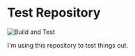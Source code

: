 # Test Repository

![Build and Test](https://github.com/Geraint/Test/actions/workflows/build-and-test.yml/badge.svg)

I'm using this repository to test things out.
